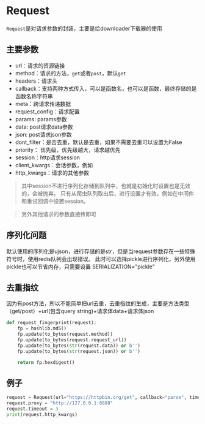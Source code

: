 # Request
`Request`是对请求参数的封装，主要是给downloader下载器的使用


## 主要参数
- url：请求的资源链接
- method：请求的方法，`get`或者`post`，默认`get`
- headers：请求头
- callback：支持两种方式传入，可以是函数名，也可以是函数，最终存储的是函数名称字符串
- meta：跨请求传递数据
- request_config：请求配置
- params: params参数
- data: post请求data参数
- json: post请求json参数
- dont_filter：是否去重，默认是去重，如果不需要去重可以设置为False
- priority： 优先级，优先级越大，请求越优先
- session：http请求session
- client_kwargs：会话参数，例如
- http_kwargs：请求的其他参数

> 其中session不进行序列化存储到队列中，也就是初始化时设置也是无效的，会被抛弃。
只有从爬虫队列取出后，进行设置才有效，例如在中间件和重试回调中设置session。

> 另外其他请求的参数直接传即可

## 序列化问题
默认使用的序列化是ujson，进行存储的是str，但是当request参数存在一些特殊符号时，使用redis队列会出现错误。
此时可以选择pickle进行序列化，另外使用pickle也可以节省内存，只需要设置 SERIALIZATION="pickle"

## 去重指纹
因为有post方法，所以不能简单把url去重，去重指纹的生成，主要是方法类型（get/post）+url(包含query string)+请求体data+请求体json
```python
def request_fingerprint(request):
    fp = hashlib.md5()
    fp.update(to_bytes(request.method))
    fp.update(to_bytes(request.request_url))
    fp.update(to_bytes(str(request.data)) or b'')
    fp.update(to_bytes(str(request.json)) or b'')

    return fp.hexdigest()
```

## 例子
```python
request = Request(url="https://httpbin.org/get", callback="parse", timeout=5)
request.proxy = "http://127.0.0.1:8888"
request.timeout = 3
print(request.http_kwargs)
```



